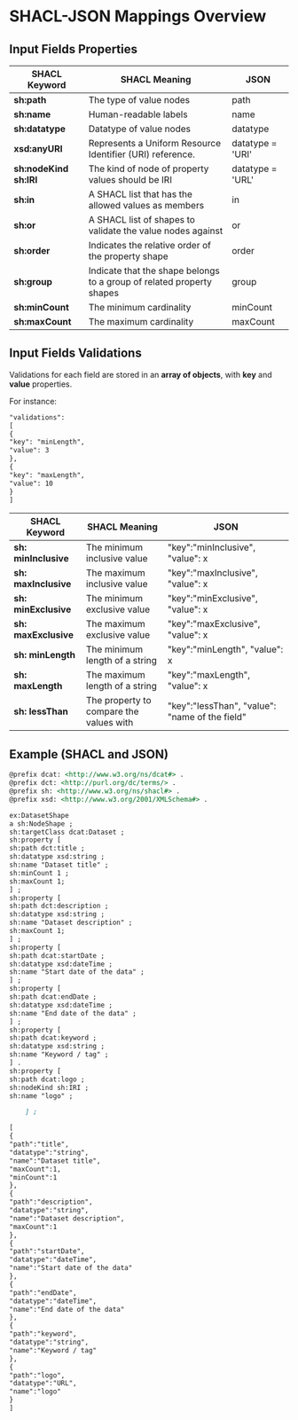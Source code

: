 # SHACL-JSON Mappings Overview

## Input Fields Properties

| SHACL Keyword          | SHACL Meaning                                                         | JSON             |
|------------------------|-----------------------------------------------------------------------|------------------|
| **sh:path**            | The type of value nodes                                               | path             |
| **sh:name**            | Human-readable labels                                                 | name             |
| **sh:datatype**        | Datatype of value nodes                                               | datatype         |
| **xsd:anyURI**         | Represents a Uniform Resource Identifier (URI) reference.             | datatype = 'URI' |
| **sh:nodeKind sh:IRI** | The kind of node of property values should be IRI                     | datatype = 'URL' |
| **sh:in**              | A SHACL list that has the allowed values as members                   | in               |
| **sh:or**              | A SHACL list of shapes to validate the value nodes against            | or               |
| **sh:order**           | Indicates the relative order of the property shape                    | order            |
| **sh:group**           | Indicate that the shape belongs to a group of related property shapes | group            |
| **sh:minCount**        | The minimum cardinality                                               | minCount         |
| **sh:maxCount**        | The maximum cardinality                                               | maxCount         |

## Input Fields Validations

Validations for each field are stored in an **array of objects**, with **key** and **value** properties.

For instance:

```markdown
"validations":
[
{
"key": "minLength",
"value": 3
},
{
"key": "maxLength",
"value": 10
}
]

```

| SHACL Keyword        | SHACL Meaning                           | JSON                                           |
|----------------------|-----------------------------------------|------------------------------------------------|
| **sh: minInclusive** | The minimum inclusive value             | "key":"minInclusive", "value": x               |
| **sh: maxInclusive** | The maximum inclusive value             | "key":"maxInclusive", "value": x               |
| **sh: minExclusive** | The minimum exclusive value             | "key":"minExclusive", "value": x               |
| **sh: maxExclusive** | The maximum exclusive value             | "key":"maxExclusive", "value": x               |
| **sh: minLength**    | The minimum length of a string          | "key":"minLength", "value": x                  |
| **sh: maxLength**    | The maximum length of a string          | "key":"maxLength", "value": x                  |
| **sh: lessThan**     | The property to compare the values with | "key":"lessThan", "value": "name of the field" |

## Example (SHACL and JSON)

```markdown
@prefix dcat: <http://www.w3.org/ns/dcat#> .
@prefix dct: <http://purl.org/dc/terms/> .
@prefix sh: <http://www.w3.org/ns/shacl#> .
@prefix xsd: <http://www.w3.org/2001/XMLSchema#> .

ex:DatasetShape
a sh:NodeShape ;
sh:targetClass dcat:Dataset ;
sh:property [
sh:path dct:title ;
sh:datatype xsd:string ;
sh:name "Dataset title" ;
sh:minCount 1 ;
sh:maxCount 1;
] ;
sh:property [
sh:path dct:description ;
sh:datatype xsd:string ;
sh:name "Dataset description" ;
sh:maxCount 1;
] ;
sh:property [
sh:path dcat:startDate ;
sh:datatype xsd:dateTime ;
sh:name "Start date of the data" ;
] ;
sh:property [
sh:path dcat:endDate ;
sh:datatype xsd:dateTime ;
sh:name "End date of the data" ;
] ;
sh:property [
sh:path dcat:keyword ;
sh:datatype xsd:string ;
sh:name "Keyword / tag" ;
] .
sh:property [
sh:path dcat:logo ;
sh:nodeKind sh:IRI ;
sh:name "logo" ;

    ] ;
```

```markdown
[
{
"path":"title",
"datatype":"string",
"name":"Dataset title",
"maxCount":1,
"minCount":1
},
{
"path":"description",
"datatype":"string",
"name":"Dataset description",
"maxCount":1
},
{
"path":"startDate",
"datatype":"dateTime",
"name":"Start date of the data"
},
{
"path":"endDate",
"datatype":"dateTime",
"name":"End date of the data"
},
{
"path":"keyword",
"datatype":"string",
"name":"Keyword / tag"
},
{
"path":"logo",
"datatype":"URL",
"name":"logo"
}
]
```